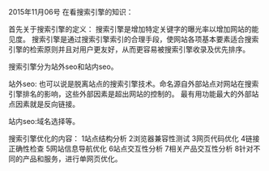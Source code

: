 2015年11月06号 在看搜索引擎的知识：

首先关于搜索引擎的定义：
搜索引擎是增加特定关键字的曝光率以增加网站的能见度。
搜索引擎是通过搜索引擎索引的合理手段，使网站各项基本要素适合搜索引擎的检索原则并且对用户更友好，从而更容易被搜索引擎收录及优先排序。

搜索引擎分为站外seo和站内seo。

站外seo: 也可以说是脱离站点的搜索引擎技术。命名源自外部站点对网站在搜索引擎排名的影响，这些外部因素是超出网站的控制的。 最有用功能最大的外部站点因素就是反向链接。

站内seo:域名选择等。

搜索引擎优化的内容：
1站点结构分析
2浏览器兼容性测试
3网页代码优化
4链接正确性检查
5网站信息导航优化
6站点交互性分析
7相关产品交互性分析
8针对不同的产品和服务，进行单网页优化。
